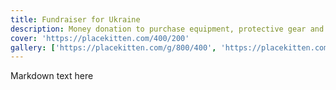 ```yaml
---
title: Fundraiser for Ukraine
description: Money donation to purchase equipment, protective gear and support reliable and impactful NGOs working in on the ground, in Ukraine
cover: 'https://placekitten.com/400/200'
gallery: ['https://placekitten.com/g/800/400', 'https://placekitten.com/600/600']
---
```


Markdown text here
